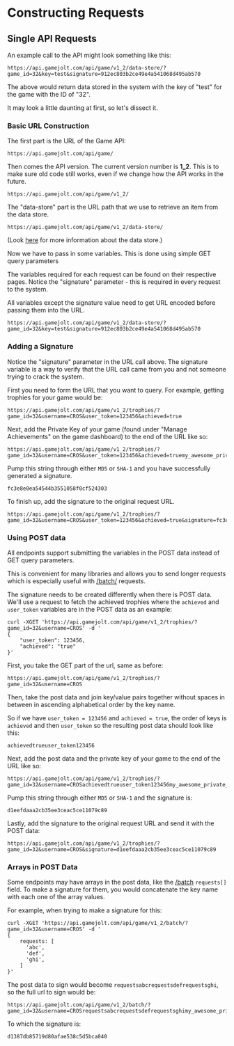 # Constructing Requests

## Single API Requests

An example call to the API might look something like this:

```
https://api.gamejolt.com/api/game/v1_2/data-store/?game_id=32&key=test&signature=912ec803b2ce49e4a541068d495ab570
```

The above would return data stored in the system with the key of "test" for the game with the ID of "32".

It may look a little daunting at first, so let's dissect it.

### Basic URL Construction

The first part is the URL of the Game API:

```
https://api.gamejolt.com/api/game/
```

Then comes the API version. The current version number is **1_2**. This is to make sure old code still works, even if we change how the API works in the future.

```
https://api.gamejolt.com/api/game/v1_2/
```

The "data-store" part is the URL path that we use to retrieve an item from the data store.

```
https://api.gamejolt.com/api/game/v1_2/data-store/
```

(Look [here](https://gamejolt.com/game-api/doc/data-store) for more information about the data store.)

Now we have to pass in some variables. This is done using simple GET query parameters

The variables required for each request can be found on their respective pages. Notice the "signature" parameter - this is required in every request to the system.

All variables except the signature value need to get URL encoded before passing them into the URL.

```
https://api.gamejolt.com/api/game/v1_2/data-store/?game_id=32&key=test&signature=912ec803b2ce49e4a541068d495ab570
```

### Adding a Signature

Notice the "signature" parameter in the URL call above. The signature variable is a way to verify that the URL call came from you and not someone trying to crack the system.

First you need to form the URL that you want to query. For example, getting trophies for your game would be:

```
https://api.gamejolt.com/api/game/v1_2/trophies/?game_id=32&username=CROS&user_token=123456&achieved=true
```

Next, add the Private Key of your game (found under "Manage Achievements" on the game dashboard) to the end of the URL like so:

```
https://api.gamejolt.com/api/game/v1_2/trophies/?game_id=32&username=CROS&user_token=123456&achieved=truemy_awesome_private_key
```

Pump this string through either `MD5` or `SHA-1` and you have successfully generated a signature.

```
fc3e8e0ea54544b3551058f0cf524303
```

To finish up, add the signature to the original request URL.

```
https://api.gamejolt.com/api/game/v1_2/trophies/?game_id=32&username=CROS&user_token=123456&achieved=true&signature=fc3e8e0ea54544b3551058f0cf524303
```

### Using POST data

All endpoints support submitting the variables in the POST data instead of GET query parameters.

This is convenient for many libraries and allows you to send longer requests which is especially useful with [/batch/](/batch/index.md) requests.

The signature needs to be created differently when there is POST data.
We'll use a request to fetch the achieved trophies where the `achieved` and `user_token` variables are in the POST data as an example:

```
curl -XGET 'https://api.gamejolt.com/api/game/v1_2/trophies/?game_id=32&username=CROS' -d '
{
    "user_token": 123456,
    "achieved": "true"
}'
```

First, you take the GET part of the url, same as before:

```
https://api.gamejolt.com/api/game/v1_2/trophies/?game_id=32&username=CROS
```

Then, take the post data and join key/value pairs together without spaces in between in ascending alphabetical order by the key name.

So if we have `user_token = 123456` and `achieved = true`, the order of keys is `achieved` and then `user_token` so the resulting post data should look like this:

```
achievedtrueuser_token123456
```

Next, add the post data and the private key of your game to the end of the URL like so:

```
https://api.gamejolt.com/api/game/v1_2/trophies/?game_id=32&username=CROSachievedtrueuser_token123456my_awesome_private_key
```

Pump this string through either `MD5` or `SHA-1` and the signature is:

```
d1eefdaaa2cb35ee3ceac5ce11079c89
```

Lastly, add the signature to the original request URL and send it with the POST data:

```
https://api.gamejolt.com/api/game/v1_2/trophies/?game_id=32&username=CROS&signature=d1eefdaaa2cb35ee3ceac5ce11079c89
```

### Arrays in POST Data

Some endpoints may have arrays in the post data, like the [/batch](https://gamejolt.com/game-api/doc/batch) `requests[]` field. To make a signature for them, you would concatenate the key name with each one of the array values.

For example, when trying to make a signature for this:

```
curl -XGET 'https://api.gamejolt.com/api/game/v1_2/batch/?game_id=32&username=CROS' -d '
{
    requests: [
      'abc',
      'def',
      'ghi',
    ]
}'
```

The post data to sign would become `requestsabcrequestsdefrequestsghi`, so the full url to sign would be:

```
https://api.gamejolt.com/api/game/v1_2/batch/?game_id=32&username=CROSrequestsabcrequestsdefrequestsghimy_awesome_private_key
```

To which the signature is:

```
d1387db85719d80afae538c5d5bca040
```

